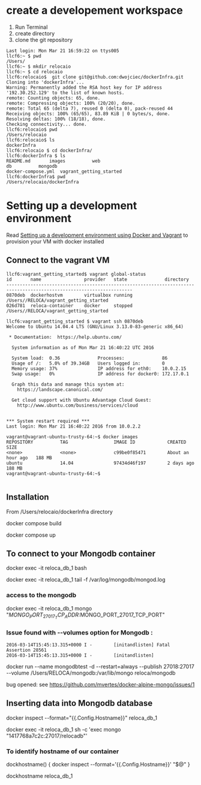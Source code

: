 # create a developement workspace
1. Run Terminal 
2. create directory
3. clone the git repository

```
Last login: Mon Mar 21 16:59:22 on ttys005
llcf6:~ $ pwd
/Users/
llcf6:~ $ mkdir relocaio
llcf6:~ $ cd relocaio
llcf6:relocaio$  git clone git@github.com:dwojciec/dockerInfra.git
Cloning into 'dockerInfra'...
Warning: Permanently added the RSA host key for IP address '192.30.252.129' to the list of known hosts.
remote: Counting objects: 65, done.
remote: Compressing objects: 100% (20/20), done.
remote: Total 65 (delta 7), reused 0 (delta 0), pack-reused 44
Receiving objects: 100% (65/65), 83.89 KiB | 0 bytes/s, done.
Resolving deltas: 100% (18/18), done.
Checking connectivity... done.
llcf6:relocaio$ pwd
/Users/relocaio
llcf6:relocaio$ ls
dockerInfra
llcf6:relocaio $ cd dockerInfra/
llcf6:dockerInfra $ ls
README.md		images			web
db			mongodb
docker-compose.yml	vagrant_getting_started
llcf6:dockerInfra$ pwd
/Users/relocaio/dockerInfra

```


# Setting up a development environment 
Read [Setting up a development environment using Docker and Vagrant](https://github.com/dwojciec/dockerInfra/blob/master/vagrant_getting_started/Setting%20up%20a%20development%20environment%20using%20Docker%20and%20Vagrant.md) to provision your VM with docker installed 

## Connect to the vagrant VM
```
llcf6:vagrant_getting_started$ vagrant global-status
id       name                provider   state              directory                                                 
---------------------------------------------------------------------------------------------------------------------
0870deb  dockerhostvm        virtualbox running            /Users//RELOCA/vagrant_getting_started 
026d781  reloca-container    docker     stopped            /Users//RELOCA/vagrant_getting_started 
```

```
llcf6:vagrant_getting_started $ vagrant ssh 0870deb
Welcome to Ubuntu 14.04.4 LTS (GNU/Linux 3.13.0-83-generic x86_64)

 * Documentation:  https://help.ubuntu.com/

  System information as of Mon Mar 21 16:40:22 UTC 2016

  System load:  0.36              Processes:              86
  Usage of /:   5.0% of 39.34GB   Users logged in:        0
  Memory usage: 37%               IP address for eth0:    10.0.2.15
  Swap usage:   0%                IP address for docker0: 172.17.0.1

  Graph this data and manage this system at:
    https://landscape.canonical.com/

  Get cloud support with Ubuntu Advantage Cloud Guest:
    http://www.ubuntu.com/business/services/cloud


*** System restart required ***
Last login: Mon Mar 21 16:40:22 2016 from 10.0.2.2

vagrant@vagrant-ubuntu-trusty-64:~$ docker images
REPOSITORY          TAG                 IMAGE ID            CREATED             SIZE
<none>              <none>              c99be0f85471        About an hour ago   188 MB
ubuntu              14.04               97434d46f197        2 days ago          188 MB
vagrant@vagrant-ubuntu-trusty-64:~$ 


```


## Installation
From /Users/relocaio/dockerInfra directory 

docker compose build

docker compose up



## To connect to your Mongodb container
docker exec -it reloca_db_1 bash

docker exec -it reloca_db_1 tail -f /var/log/mongodb/mongod.log

### access to the mongodb

docker exec -it reloca_db_1 mongo "$MONGO_PORT_27017_TCP_ADDR:$MONGO_PORT_27017_TCP_PORT"

### Issue found with --volumes option for Mongodb :

``` 2016-03-14T15:45:13.313+0000 E STORAGE  [initandlisten] WiredTiger (22) [1457970313:313814][1:0x7fd837f7ddc0], connection: : fsync: Invalid argument
2016-03-14T15:45:13.315+0000 I -        [initandlisten] Fatal Assertion 28561
2016-03-14T15:45:13.315+0000 I -        [initandlisten]
```

docker run --name mongodbtest -d --restart=always --publish 27018:27017 --volume /Users/RELOCA/mongodb:/var/lib/mongo reloca/mongodb

bug opened: 
see <https://github.com/mvertes/docker-alpine-mongo/issues/1>


## Inserting data into Mongodb database
docker inspect --format="{{.Config.Hostname}}" reloca_db_1

docker exec -it reloca_db_1 sh -c 'exec mongo "1417768a7c2c:27017/relocadb"'

### To identify hostname of our container 
dockhostname() {
  docker inspect --format='{{.Config.Hostname}}' "$@"
}

dockhostname reloca_db_1
